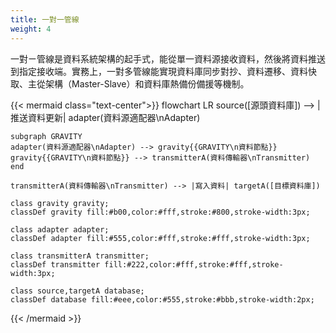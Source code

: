 ```yaml
---
title: 一對一管線
weight: 4
---
```


一對ㄧ管線是資料系統架構的起手式，能從單一資料源接收資料，然後將資料推送到指定接收端。實務上，一對多管線能實現資料庫同步對抄、資料遷移、資料快取、主從架構（Master-Slave）和資料庫熱備份備援等機制。

{{< mermaid class="text-center">}}
flowchart LR
	source([源頭資料庫]) --> |推送資料更新| adapter(資料源適配器\nAdapter)

	subgraph GRAVITY
	adapter(資料源適配器\nAdapter) --> gravity{{GRAVITY\n資料節點}}
	gravity{{GRAVITY\n資料節點}} --> transmitterA(資料傳輸器\nTransmitter)
	end

	transmitterA(資料傳輸器\nTransmitter) --> |寫入資料| targetA([目標資料庫])

	class gravity gravity;
	classDef gravity fill:#b00,color:#fff,stroke:#800,stroke-width:3px;

	class adapter adapter;
	classDef adapter fill:#555,color:#fff,stroke:#fff,stroke-width:3px;

	class transmitterA transmitter;
	classDef transmitter fill:#222,color:#fff,stroke:#fff,stroke-width:3px;

	class source,targetA database;
	classDef database fill:#eee,color:#555,stroke:#bbb,stroke-width:2px;
{{< /mermaid >}}


